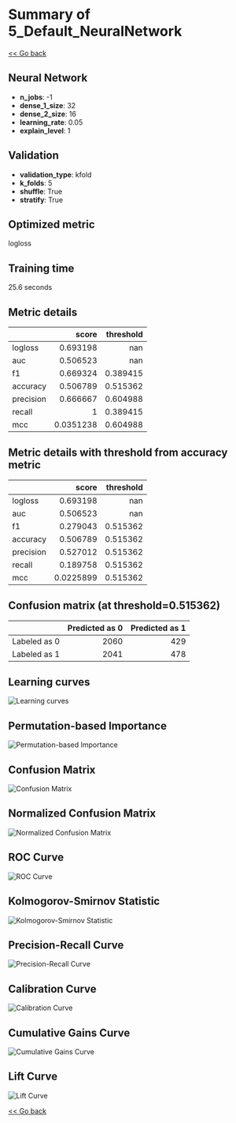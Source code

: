 # Summary of 5_Default_NeuralNetwork

[<< Go back](../README.md)


## Neural Network
- **n_jobs**: -1
- **dense_1_size**: 32
- **dense_2_size**: 16
- **learning_rate**: 0.05
- **explain_level**: 1

## Validation
 - **validation_type**: kfold
 - **k_folds**: 5
 - **shuffle**: True
 - **stratify**: True

## Optimized metric
logloss

## Training time

25.6 seconds

## Metric details
|           |     score |   threshold |
|:----------|----------:|------------:|
| logloss   | 0.693198  |  nan        |
| auc       | 0.506523  |  nan        |
| f1        | 0.669324  |    0.389415 |
| accuracy  | 0.506789  |    0.515362 |
| precision | 0.666667  |    0.604988 |
| recall    | 1         |    0.389415 |
| mcc       | 0.0351238 |    0.604988 |


## Metric details with threshold from accuracy metric
|           |     score |   threshold |
|:----------|----------:|------------:|
| logloss   | 0.693198  |  nan        |
| auc       | 0.506523  |  nan        |
| f1        | 0.279043  |    0.515362 |
| accuracy  | 0.506789  |    0.515362 |
| precision | 0.527012  |    0.515362 |
| recall    | 0.189758  |    0.515362 |
| mcc       | 0.0225899 |    0.515362 |


## Confusion matrix (at threshold=0.515362)
|              |   Predicted as 0 |   Predicted as 1 |
|:-------------|-----------------:|-----------------:|
| Labeled as 0 |             2060 |              429 |
| Labeled as 1 |             2041 |              478 |

## Learning curves
![Learning curves](learning_curves.png)

## Permutation-based Importance
![Permutation-based Importance](permutation_importance.png)
## Confusion Matrix

![Confusion Matrix](confusion_matrix.png)


## Normalized Confusion Matrix

![Normalized Confusion Matrix](confusion_matrix_normalized.png)


## ROC Curve

![ROC Curve](roc_curve.png)


## Kolmogorov-Smirnov Statistic

![Kolmogorov-Smirnov Statistic](ks_statistic.png)


## Precision-Recall Curve

![Precision-Recall Curve](precision_recall_curve.png)


## Calibration Curve

![Calibration Curve](calibration_curve_curve.png)


## Cumulative Gains Curve

![Cumulative Gains Curve](cumulative_gains_curve.png)


## Lift Curve

![Lift Curve](lift_curve.png)



[<< Go back](../README.md)
